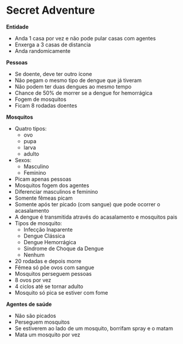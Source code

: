 Secret Adventure
================

**Entidade**   
- Anda 1 casa por vez e não pode pular casas com agentes
- Enxerga a 3 casas de distancia
- Anda randomicamente
	
**Pessoas**
- Se doente, deve ter outro ícone
- Não pegam o mesmo tipo de dengue que já tiveram
- Não podem ter duas dengues ao mesmo tempo
- Chance de 50% de morrer se a dengue for hemorrágica
- Fogem de mosquitos
- Ficam 8 rodadas doentes


**Mosquitos**
- Quatro tipos: 
	- ovo
	- pupa
	- larva
	- adulto
- Sexos: 
	- Masculino
	- Feminino
- Picam apenas pessoas
- Mosquitos fogem dos agentes
- Diferenciar masculinos e feminino
- Somente fêmeas picam
- Somente após ter picado (com sangue) que pode ocorrer o acasalamento
- A dengue é transmitida através do acasalamento e mosquitos pais
- Tipos de mosquito:
	- Infecção Inaparente
	- Dengue Clássica
	- Dengue Hemorrágica
	- Síndrome de Choque da Dengue
	- Nenhum
- 20 rodadas e depois morre
- Fêmea só põe ovos com sangue
- Mosquitos perseguem pessoas
- 8 ovos por vez
- 4 ciclos até se tornar adulto
- Mosquito só pica se estiver com fome

**Agentes de saúde**
- Não são picados
- Perseguem mosquitos
- Se estiverem ao lado de um mosquito, borrifam spray e o matam
- Mata um mosquito por vez
